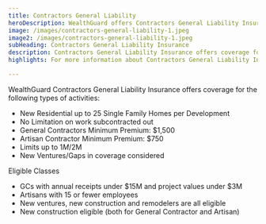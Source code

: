 ```yaml
---
title: Contractors General Liability
heroDescription: WealthGuard offers Contractors General Liability Insurance. General contractor insurance or general liability insurance for independent contractors helps to protect contractors in the event of bodily injury and property claims.
image: /images/contractors-general-liability-1.jpeg
image2: /images/contractors-general-liability-1.jpeg
subHeading: Contractors General Liability Insurance
description: Contractors General Liability Insurance offers coverage for the small general contractor and artisan performing either commercial or residential work. Our most successful niche is the General Contractor who subs out the majority of the work, including paper contractors.
highlights: For more information about Contractors General Liability Insurance, contact WealthGuard below.

---
```

<!-- Markdown generator - https://jaspervdj.be/lorem-markdownum/ -->

WealthGuard Contractors General Liability Insurance offers coverage for the following types of activities:

- New Residential up to 25 Single Family Homes per Development
- No Limitation on work subcontracted out
- General Contractors Minimum Premium: $1,500
- Artisan Contractor Minimum Premium: $750
- Limits up to $1M/$2M
- New Ventures/Gaps in coverage considered

Eligible Classes

- GCs with annual receipts under $15M and project values under $3M
- Artisans with 15 or fewer employees
- New ventures, new construction and remodelers are all eligible
- New construction eligible (both for General Contractor and Artisan)
